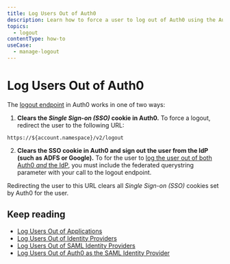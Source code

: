 ```yaml
---
title: Log Users Out of Auth0
description: Learn how to force a user to log out of Auth0 using the Auth0 logout endpoint. 
topics:
  - logout
contentType: how-to
useCase:
  - manage-logout
---
```


# Log Users Out of Auth0

The [logout endpoint](/api/authentication?javascript#logout) in Auth0 works in one of two ways:

1. **Clears the <dfn data-key="single-sign-on">Single Sign-on (SSO)</dfn> cookie in Auth0.** To force a logout, redirect the user to the following URL:

```text
https://${account.namespace}/v2/logout
```

2. **Clears the SSO cookie in Auth0 and sign out the user from the IdP (such as ADFS or Google).** To for the user to [log the user out of both Auth0 *and* the IdP](/logout/guides/logout-idps), you must include the federated querystring parameter with your call to the logout endpoint.

Redirecting the user to this URL clears all <dfn data-key="single-sign-on">Single Sign-on (SSO)</dfn> cookies set by Auth0 for the user.

## Keep reading

* [Log Users Out of Applications](logout/guides/logout-applications)
* [Log Users Out of Identity Providers](/logout/guides/logout-idps)
* [Log Users Out of SAML Identity Providers](/logout/guides/logout-saml-idps)
* [Log Users Out of Auth0 as the SAML Identity Provider](/protocols/saml/saml-configuration/logout)

